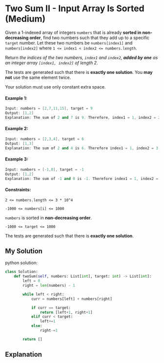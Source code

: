 # Two Sum II - Input Array Is Sorted (Medium)

Given a 1-indexed array of integers `numbers` that is already **sorted in non-decreasing order**, find two numbers such that they add up to a specific `target` number. Let these two numbers be `numbers[index1]` and `numbers[index2]` where `1 <= index1 < index2 <= numbers.length`.

Return *the indices of the two numbers, `index1` and `index2`, **added by one** as an integer array `[index1, index2]` of length 2*.

The tests are generated such that there is **exactly one solution**. You **may not** use the same element twice.

Your solution must use only constant extra space.

#### Example 1:

```c++
Input: numbers = [2,7,11,15], target = 9
Output: [1,2]
Explanation: The sum of 2 and 7 is 9. Therefore, index1 = 1, index2 = 2. We return [1, 2].
```


#### Example 2:

```c++
Input: numbers = [2,3,4], target = 6
Output: [1,3]
Explanation: The sum of 2 and 4 is 6. Therefore index1 = 1, index2 = 3. We return [1, 3].
```

#### Example 3:

```c++
Input: numbers = [-1,0], target = -1
Output: [1,2]
Explanation: The sum of -1 and 0 is -1. Therefore index1 = 1, index2 = 2. We return [1, 2].
```

#### Constraints:

`2 <= numbers.length <= 3 * 10^4`

`-1000 <= numbers[i] <= 1000`

`numbers` is sorted in **non-decreasing order**.

``-1000 <= target <= 1000``

The tests are generated such that there is **exactly one solution**.

## My Solution
python solution:
```python
class Solution:
    def twoSum(self, numbers: List[int], target: int) -> List[int]:
        left = 0
        right = len(numbers) - 1

        while left < right:
            curr = numbers[left] + numbers[right]

            if curr == target:
                return [left+1, right+1]
            elif curr < target:
                left+=1
            else:
                right-=1

        return []
```

## Explanation
